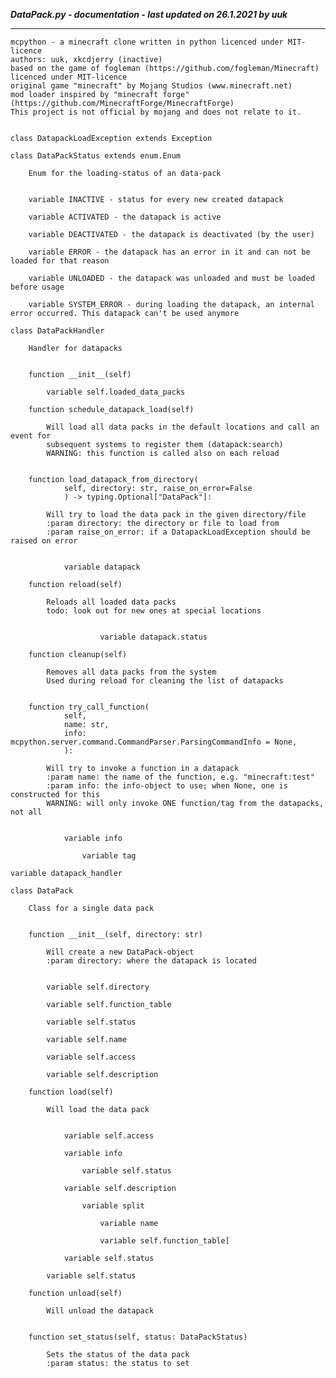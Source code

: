 ***DataPack.py - documentation - last updated on 26.1.2021 by uuk***
___

    mcpython - a minecraft clone written in python licenced under MIT-licence
    authors: uuk, xkcdjerry (inactive)
    based on the game of fogleman (https://github.com/fogleman/Minecraft) licenced under MIT-licence
    original game "minecraft" by Mojang Studios (www.minecraft.net)
    mod loader inspired by "minecraft forge" (https://github.com/MinecraftForge/MinecraftForge)
    This project is not official by mojang and does not relate to it.


    class DatapackLoadException extends Exception

    class DataPackStatus extends enum.Enum
        
        Enum for the loading-status of an data-pack


        variable INACTIVE - status for every new created datapack

        variable ACTIVATED - the datapack is active

        variable DEACTIVATED - the datapack is deactivated (by the user)

        variable ERROR - the datapack has an error in it and can not be loaded for that reason

        variable UNLOADED - the datapack was unloaded and must be loaded before usage

        variable SYSTEM_ERROR - during loading the datapack, an internal error occurred. This datapack can't be used anymore

    class DataPackHandler
        
        Handler for datapacks


        function __init__(self)

            variable self.loaded_data_packs

        function schedule_datapack_load(self)
            
            Will load all data packs in the default locations and call an event for
            subsequent systems to register them (datapack:search)
            WARNING: this function is called also on each reload


        function load_datapack_from_directory(
                self, directory: str, raise_on_error=False
                ) -> typing.Optional["DataPack"]:
            
            Will try to load the data pack in the given directory/file
            :param directory: the directory or file to load from
            :param raise_on_error: if a DatapackLoadException should be raised on error


                variable datapack

        function reload(self)
            
            Reloads all loaded data packs
            todo: look out for new ones at special locations


                        variable datapack.status

        function cleanup(self)
            
            Removes all data packs from the system
            Used during reload for cleaning the list of datapacks


        function try_call_function(
                self,
                name: str,
                info: mcpython.server.command.CommandParser.ParsingCommandInfo = None,
                ):
            
            Will try to invoke a function in a datapack
            :param name: the name of the function, e.g. "minecraft:test"
            :param info: the info-object to use; when None, one is constructed for this
            WARNING: will only invoke ONE function/tag from the datapacks, not all


                variable info

                    variable tag

    variable datapack_handler

    class DataPack
        
        Class for a single data pack


        function __init__(self, directory: str)
            
            Will create a new DataPack-object
            :param directory: where the datapack is located


            variable self.directory

            variable self.function_table

            variable self.status

            variable self.name

            variable self.access

            variable self.description

        function load(self)
            
            Will load the data pack


                variable self.access

                variable info

                    variable self.status

                variable self.description

                    variable split

                        variable name

                        variable self.function_table[

                variable self.status

            variable self.status

        function unload(self)
            
            Will unload the datapack


        function set_status(self, status: DataPackStatus)
            
            Sets the status of the data pack
            :param status: the status to set
